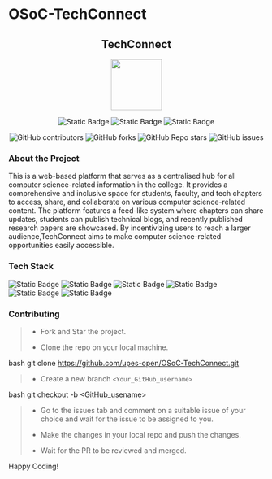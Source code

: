 # OSoC-TechConnect

<div align='center'>

## TechConnect

<img src='https://github.com/upes-open/Git-WorkShop/assets/101355193/b9315c8e-5aaa-438e-ab5a-48b25571dc90' width=100>

![Static Badge](https://img.shields.io/badge/Discord-202020?logo=discord&logoColor=%235865F2&link=http%3A%2F%2Fdiscord.gg%2F2rnWsvkX) ![Static Badge](https://img.shields.io/badge/Twitter-202020?logo=twitter&logoColor=%231DA1F2&link=https%3A%2F%2Ftwitter.com%2FUpesOpen) ![Static Badge](https://img.shields.io/badge/Instagram-202020?logo=instagram&logoColor=%23E4405F&link=https%3A%2F%2Fwww.instagram.com%2Fupesopen_%2F)



![GitHub contributors](https://img.shields.io/github/contributors/upes-open/Osoc-ByteExchange)
![GitHub forks](https://img.shields.io/github/forks/upes-open/Osoc-ByteExchange)
![GitHub Repo stars](https://img.shields.io/github/stars/upes-open/OsoC-ByteExchange)
![GitHub issues](https://img.shields.io/github/issues/upes-open/Osoc-ByteExchange)



</div>

### About the Project
 This is a web-based platform that serves as a centralised hub for all computer science-related information in the college. It provides a comprehensive and inclusive space for students, faculty, and tech chapters to access, share, and collaborate on various computer science-related content. The platform features a feed-like system where chapters can share updates, students can publish technical blogs, and recently published research papers are showcased. By incentivizing users to reach a larger audience,TechConnect aims to make computer science-related opportunities easily accessible. 

### Tech Stack 



![Static Badge](https://img.shields.io/badge/HTML-101010?logo=html5&logoColor=%23E34F26)   ![Static Badge](https://img.shields.io/badge/JavaScript-101010?logo=javascript&logoColor=%23F7DF1E)   ![Static Badge](https://img.shields.io/badge/CSS-202020?logo=css3&logoColor=%231572B6)   ![Static Badge](https://img.shields.io/badge/Python-101010?logo=python&logoColor=%233776AB)   ![Static Badge](https://img.shields.io/badge/Django-FFFFFF?logo=django&logoColor=%23092E20) ![Static Badge](https://img.shields.io/badge/PostgreSQL-F4F4F4?logo=postgresql&logoColor=%234169E1)



### Contributing

> * Fork and Star the project.
>
> * Clone the repo on your local machine.
>
bash
git clone https://github.com/upes-open/OSoC-TechConnect.git

>
> * Create a new branch `<Your_GitHub_username>`
>
bash
git checkout -b <GitHub_usename>

>
> * Go to the issues tab and comment on a suitable issue of your choice and wait for the issue to be assigned to you.
>
> * Make the changes in your local repo and push the changes.
>
> * Wait for the PR to be reviewed and merged.

Happy Coding!


